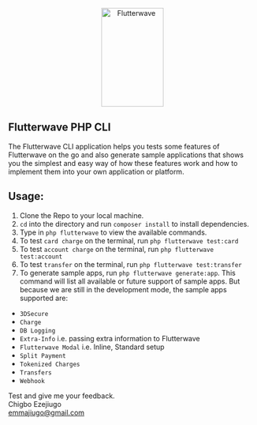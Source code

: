 <p align="center">
    <img title="Flutterwave" height="200" src="https://flutterwave.com/images/logo-colored.svg" width="50%"/>
</p>

## Flutterwave PHP CLI
The Flutterwave CLI application helps you tests some features of Flutterwave on the go and also generate sample applications that shows you the simplest and easy way of how these features work and how to implement them into your own application or platform.

## Usage:
1. Clone the Repo to your local machine.
2. `cd` into the directory and run `composer install` to install dependencies.
3. Type in `php flutterwave` to view the available commands.
4. To test `card charge` on the terminal, run `php flutterwave test:card`
5. To test `account charge` on the terminal, run `php flutterwave test:account`
6. To test `transfer` on the terminal, run `php flutterwave test:transfer`
7. To generate sample apps, run `php flutterwave generate:app`. This command will list all available or future support of sample apps. But because we are still in the development mode, the sample apps supported are:
- `3DSecure`
- `Charge`
- `DB Logging`
- `Extra-Info` i.e. passing extra information to Flutterwave
- `Flutterwave Modal` i.e. Inline, Standard setup
- `Split Payment`
- `Tokenized Charges`
- `Transfers`
- `Webhook`


Test and give me your feedback.  
Chigbo Ezejiugo  
emmajiugo@gmail.com
